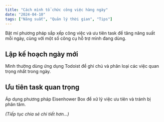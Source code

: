 ```yaml
---
title: "Cách mình tổ chức công việc hàng ngày"
date: "2024-04-10"
tags: ["Năng suất", "Quản lý thời gian", "Tips"]
---
```


Bật mí phương pháp sắp xếp công việc và ưu tiên task để tăng năng suất mỗi ngày, cùng với một số công cụ hỗ trợ mình đang dùng.

## Lập kế hoạch ngày mới

Mình thường dùng ứng dụng Todoist để ghi chú và phân loại các việc quan trọng nhất trong ngày.

## Ưu tiên task quan trọng

Áp dụng phương pháp Eisenhower Box để xử lý việc ưu tiên và tránh bị phân tâm.

*(Tiếp tục chia sẻ chi tiết hơn...)*
